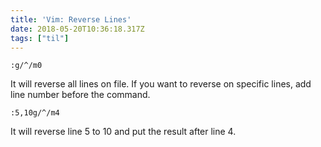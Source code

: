 ```yaml
---
title: 'Vim: Reverse Lines'
date: 2018-05-20T10:36:18.317Z
tags: ["til"]
---
```

`:g/^/m0`

It will reverse all lines on file. If you want to reverse on specific lines, add line number before the command.

`:5,10g/^/m4`

It will reverse line 5 to 10 and put the result after line 4.
